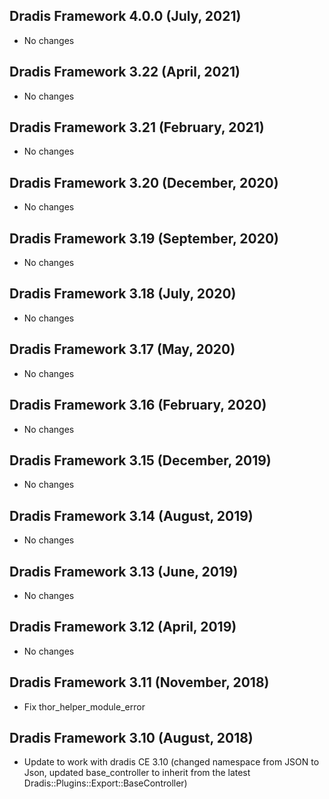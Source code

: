 ## Dradis Framework 4.0.0 (July, 2021) ##

*   No changes

## Dradis Framework 3.22 (April, 2021) ##

*   No changes

## Dradis Framework 3.21 (February, 2021) ##

*   No changes

## Dradis Framework 3.20 (December, 2020) ##

*   No changes

## Dradis Framework 3.19 (September, 2020) ##

*   No changes

## Dradis Framework 3.18 (July, 2020) ##

*   No changes

## Dradis Framework 3.17 (May, 2020) ##

*   No changes

## Dradis Framework 3.16 (February, 2020) ##

*   No changes

## Dradis Framework 3.15 (December, 2019) ##

*   No changes

## Dradis Framework 3.14 (August, 2019) ##

*   No changes

## Dradis Framework 3.13 (June, 2019) ##

*   No changes

## Dradis Framework 3.12 (April, 2019) ##

*   No changes

## Dradis Framework 3.11 (November, 2018) ##

*   Fix thor_helper_module_error

## Dradis Framework 3.10 (August, 2018) ##

*   Update to work with dradis CE 3.10
    (changed namespace from JSON to Json,
    updated base_controller to inherit from the latest Dradis::Plugins::Export::BaseController)
